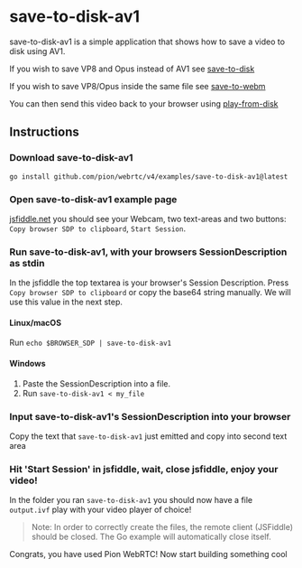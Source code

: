 # save-to-disk-av1
save-to-disk-av1 is a simple application that shows how to save a video to disk using AV1.

If you wish to save VP8 and Opus instead of AV1 see [save-to-disk](https://github.com/pion/webrtc/tree/master/examples/save-to-disk)

If you wish to save VP8/Opus inside the same file see [save-to-webm](https://github.com/pion/example-webrtc-applications/tree/master/save-to-webm)

You can then send this video back to your browser using [play-from-disk](https://github.com/pion/webrtc/tree/master/examples/play-from-disk)

## Instructions
### Download save-to-disk-av1
```
go install github.com/pion/webrtc/v4/examples/save-to-disk-av1@latest
```

### Open save-to-disk-av1 example page
[jsfiddle.net](https://jsfiddle.net/xjcve6d3/) you should see your Webcam, two text-areas and two buttons: `Copy browser SDP to clipboard`, `Start Session`.

### Run save-to-disk-av1, with your browsers SessionDescription as stdin
In the jsfiddle the top textarea is your browser's Session Description. Press `Copy browser SDP to clipboard` or copy the base64 string manually.
We will use this value in the next step.

#### Linux/macOS
Run `echo $BROWSER_SDP | save-to-disk-av1`
#### Windows
1. Paste the SessionDescription into a file.
1. Run `save-to-disk-av1 < my_file`

### Input save-to-disk-av1's SessionDescription into your browser
Copy the text that `save-to-disk-av1` just emitted and copy into second text area

### Hit 'Start Session' in jsfiddle, wait, close jsfiddle, enjoy your video!
In the folder you ran `save-to-disk-av1` you should now have a file `output.ivf` play with your video player of choice!
> Note: In order to correctly create the files, the remote client (JSFiddle) should be closed. The Go example will automatically close itself.

Congrats, you have used Pion WebRTC! Now start building something cool
